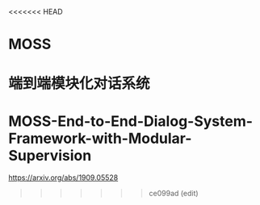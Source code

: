 <<<<<<< HEAD
# MOSS
端到端模块化对话系统
=======
# MOSS-End-to-End-Dialog-System-Framework-with-Modular-Supervision
https://arxiv.org/abs/1909.05528
>>>>>>> ce099ad (edit)
